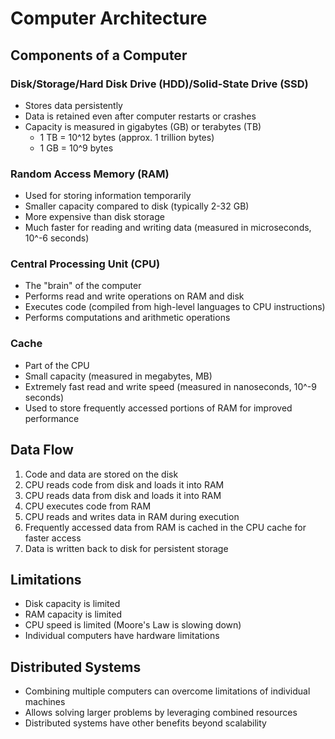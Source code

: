 # Computer Architecture

## Components of a Computer

### Disk/Storage/Hard Disk Drive (HDD)/Solid-State Drive (SSD)

- Stores data persistently
- Data is retained even after computer restarts or crashes
- Capacity is measured in gigabytes (GB) or terabytes (TB)
  - 1 TB = 10^12 bytes (approx. 1 trillion bytes)
  - 1 GB = 10^9 bytes

### Random Access Memory (RAM)

- Used for storing information temporarily
- Smaller capacity compared to disk (typically 2-32 GB)
- More expensive than disk storage
- Much faster for reading and writing data (measured in microseconds, 10^-6 seconds)

### Central Processing Unit (CPU)

- The "brain" of the computer
- Performs read and write operations on RAM and disk
- Executes code (compiled from high-level languages to CPU instructions)
- Performs computations and arithmetic operations

### Cache

- Part of the CPU
- Small capacity (measured in megabytes, MB)
- Extremely fast read and write speed (measured in nanoseconds, 10^-9 seconds)
- Used to store frequently accessed portions of RAM for improved performance

## Data Flow

1. Code and data are stored on the disk
2. CPU reads code from disk and loads it into RAM
3. CPU reads data from disk and loads it into RAM
4. CPU executes code from RAM
5. CPU reads and writes data in RAM during execution
6. Frequently accessed data from RAM is cached in the CPU cache for faster access
7. Data is written back to disk for persistent storage

## Limitations

- Disk capacity is limited
- RAM capacity is limited
- CPU speed is limited (Moore's Law is slowing down)
- Individual computers have hardware limitations

## Distributed Systems

- Combining multiple computers can overcome limitations of individual machines
- Allows solving larger problems by leveraging combined resources
- Distributed systems have other benefits beyond scalability
